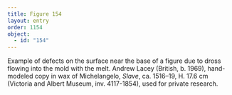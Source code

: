 ```yaml
---
title: Figure 154
layout: entry
order: 1154
object:
  - id: "154"
---
```


Example of defects on the surface near the base of a figure due to dross flowing into the mold with the melt. Andrew Lacey (British, b. 1969), hand-modeled copy in wax of Michelangelo, *Slave*, ca. 1516–19, H. 17.6 cm (Victoria and Albert Museum, inv. 4117-1854), used for private research.
